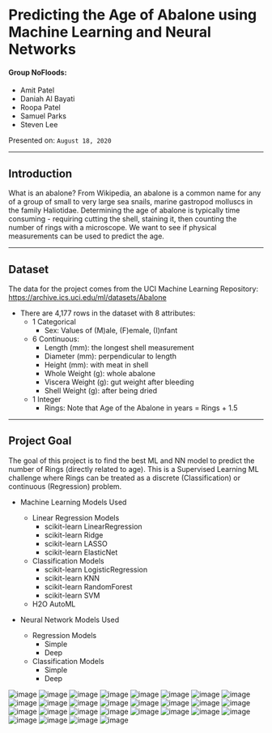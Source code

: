 # Predicting the Age of Abalone using Machine Learning and Neural Networks

#### Group NoFloods: 
* Amit Patel
* Daniah Al Bayati
* Roopa Patel
* Samuel Parks
* Steven Lee


Presented on: `August 18, 2020`


- - -

## Introduction
What is an abalone? From Wikipedia, an abalone is a common name for any of a group of small to very large sea snails, marine gastropod molluscs in the family Haliotidae. Determining the age of abalone is typically time consuming - requiring cutting the shell, staining it, then counting the number of rings with a microscope.  We want to see if physical measurements can be used to predict the age.

- - -

## Dataset 
The data for the project comes from the UCI Machine Learning Repository: https://archive.ics.uci.edu/ml/datasets/Abalone

* There are 4,177 rows in the dataset with 8 attributes:
  * 1 Categorical
    * Sex: Values of (M)ale, (F)emale, (I)nfant
  * 6 Continuous:
    * Length (mm): the longest shell measurement
    * Diameter (mm): perpendicular to length
    * Height (mm): with meat in shell
    * Whole Weight (g): whole abalone
    * Viscera Weight (g): gut weight after bleeding
    * Shell Weight (g): after being dried
  * 1 Integer
    * Rings: Note that Age of the Abalone in years = Rings + 1.5 

- - -

## Project Goal
The goal of this project is to find the best ML and NN model to predict the number of Rings (directly related to age). This is a Supervised Learning ML challenge where Rings can be treated as a discrete (Classification) or continuous (Regression) problem.

* Machine Learning Models Used
  * Linear Regression Models
    * scikit-learn LinearRegression
    * scikit-learn Ridge
    * scikit-learn LASSO
    * scikit-learn ElasticNet    
  * Classification Models
    * scikit-learn LogisticRegression
    * scikit-learn KNN
    * scikit-learn RandomForest
    * scikit-learn SVM
  * H2O AutoML
  
* Neural Network Models Used
  * Regression Models
    * Simple
    * Deep
  * Classification Models
    * Simple
    * Deep

![image](https://user-images.githubusercontent.com/61704055/94387647-c4f27900-0118-11eb-8195-13629721084f.png)
![image](https://user-images.githubusercontent.com/61704055/94387734-05ea8d80-0119-11eb-8235-b0bc13463b5a.png)
![image](https://user-images.githubusercontent.com/61704055/94387739-0c790500-0119-11eb-882e-0d110c229499.png)
![image](https://user-images.githubusercontent.com/61704055/94387912-8e692e00-0119-11eb-8a03-871b0aaa5159.png)
![image](https://user-images.githubusercontent.com/61704055/94387914-91641e80-0119-11eb-942b-2e4a15a05819.png)
![image](https://user-images.githubusercontent.com/61704055/94387919-93c67880-0119-11eb-83d4-3b664cd9d02c.png)
![image](https://user-images.githubusercontent.com/61704055/94387922-96c16900-0119-11eb-857d-09dce1192ef0.png)
![image](https://user-images.githubusercontent.com/61704055/94387926-9a54f000-0119-11eb-92bd-6df67e66b0a0.png)
![image](https://user-images.githubusercontent.com/61704055/94387935-a50f8500-0119-11eb-9178-55eb16d6f8ef.png)
![image](https://user-images.githubusercontent.com/61704055/94387941-a8a30c00-0119-11eb-8734-46e6752ce4d3.png)
![image](https://user-images.githubusercontent.com/61704055/94387965-b8225500-0119-11eb-90f6-114ec527da94.png)
![image](https://user-images.githubusercontent.com/61704055/94387977-bbb5dc00-0119-11eb-932a-dc552cd9e40f.png)
![image](https://user-images.githubusercontent.com/61704055/94387987-bf496300-0119-11eb-8139-54a57356f9d8.png)
![image](https://user-images.githubusercontent.com/61704055/94387992-c2dcea00-0119-11eb-951f-28ea30c4bda0.png)
![image](https://user-images.githubusercontent.com/61704055/94387999-c6707100-0119-11eb-9443-ccef1dc1ab7e.png)
![image](https://user-images.githubusercontent.com/61704055/94388006-ca03f800-0119-11eb-952b-f88d5ff608e8.png)
![image](https://user-images.githubusercontent.com/61704055/94388011-cd977f00-0119-11eb-9b73-5aff3aba73e7.png)
![image](https://user-images.githubusercontent.com/61704055/94388016-d0926f80-0119-11eb-8063-0a30d00d6d2c.png)
![image](https://user-images.githubusercontent.com/61704055/94388019-d425f680-0119-11eb-9eac-975666bd15ed.png)
![image](https://user-images.githubusercontent.com/61704055/94388025-d8521400-0119-11eb-8802-89d8224722bc.png)
![image](https://user-images.githubusercontent.com/61704055/94388027-dbe59b00-0119-11eb-8119-6a734ecabe68.png)
![image](https://user-images.githubusercontent.com/61704055/94388033-e011b880-0119-11eb-9143-d56f679905af.png)
![image](https://user-images.githubusercontent.com/61704055/94388039-e3a53f80-0119-11eb-82b8-941e39175442.png)
![image](https://user-images.githubusercontent.com/61704055/94388042-e738c680-0119-11eb-8b11-b1f46fc79259.png)
![image](https://user-images.githubusercontent.com/61704055/94388046-eacc4d80-0119-11eb-807e-20f18f074d5b.png)
![image](https://user-images.githubusercontent.com/61704055/94388054-eef86b00-0119-11eb-9191-0a908c296a39.png)
![image](https://user-images.githubusercontent.com/61704055/94388060-f28bf200-0119-11eb-8791-10bfc40e6455.png)
![image](https://user-images.githubusercontent.com/61704055/94388065-f586e280-0119-11eb-9e9a-4c3e7f64dd3c.png)
















